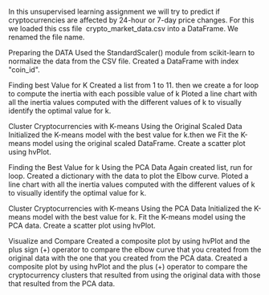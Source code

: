 In this unsupervised learning assignment we will try to predict if cryptocurrencies are affected by 24-hour or 7-day price changes.
For this we loaded this css file  crypto_market_data.csv into a DataFrame.
We renamed the file name.

Preparing the DATA
Used the StandardScaler() module from scikit-learn to normalize the data from the CSV file.
Created a DataFrame with index "coin_id".

Finding best Value for K 
Created a list from 1 to 11. then we create a for loop to compute the inertia with each possible value of k
Ploted a line chart with all the inertia values computed with the different values of k to visually identify the optimal value for k.

Cluster Cryptocurrencies with K-means Using the Original Scaled Data
Initialized the K-means model with the best value for k.then we Fit the K-means model using the original scaled DataFrame.
Create a scatter plot using hvPlot.

Finding the Best Value for k Using the PCA Data
Again created list, run for loop. 
Created a dictionary with the data to plot the Elbow curve.
Ploted a line chart with all the inertia values computed with the different values of k to visually identify the optimal value for k.

Cluster Cryptocurrencies with K-means Using the PCA Data
Initialized the K-means model with the best value for k.
Fit the K-means model using the PCA data.
Create a scatter plot using hvPlot.

Visualize and Compare
Created a composite plot by using hvPlot and the plus sign (+) operator to compare the elbow curve that you created from the original data with the one that you created from the PCA data.
Created a composite plot by using hvPlot and the plus (+) operator to compare the cryptocurrency clusters that resulted from using the original data with those that resulted from the PCA data.